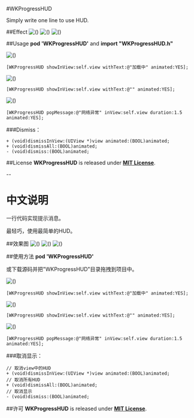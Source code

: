 #WKProgressHUD

Simply write one line to use HUD.

##Effect
![()](http://7xneqd.com1.z0.glb.clouddn.com/hudwithtext.png)
![()](http://7xneqd.com1.z0.glb.clouddn.com/hudwithouttext.png)
![()](http://7xneqd.com1.z0.glb.clouddn.com/messagehud.png)

##Usage
**pod 'WKProgressHUD'** and **import "WKProgressHUD.h"**

![()](http://7xneqd.com1.z0.glb.clouddn.com/hudwithtext.png)

	[WKProgressHUD showInView:self.view withText:@"加载中" animated:YES];

![()](http://7xneqd.com1.z0.glb.clouddn.com/hudwithouttext.png)

	[WKProgressHUD showInView:self.view withText:@"" animated:YES];

![()](http://7xneqd.com1.z0.glb.clouddn.com/messagehud.png)

    [WKProgressHUD popMessage:@"网络异常" inView:self.view duration:1.5 animated:YES];

###Dismiss：

```
+ (void)dismissInView:(UIView *)view animated:(BOOL)animated;
+ (void)dismissAll:(BOOL)animated;
- (void)dismiss:(BOOL)animated;
```

##License
**WKProgressHUD** is released under [__MIT License__](https://github.com/WelkinXie/WKProgressHUD/blob/master/LICENSE).

--

# 中文说明

一行代码实现提示消息。

最轻巧，使用最简单的HUD。

##效果图
![()](http://7xneqd.com1.z0.glb.clouddn.com/hudwithtext.png)
![()](http://7xneqd.com1.z0.glb.clouddn.com/hudwithouttext.png)
![()](http://7xneqd.com1.z0.glb.clouddn.com/messagehud.png)

##使用方法
**pod 'WKProgressHUD'**

或下载源码并把"WKProgressHUD"目录拖拽到项目中。

![()](http://7xneqd.com1.z0.glb.clouddn.com/hudwithtext.png)

	[WKProgressHUD showInView:self.view withText:@"加载中" animated:YES];

![()](http://7xneqd.com1.z0.glb.clouddn.com/hudwithouttext.png)

	[WKProgressHUD showInView:self.view withText:@"" animated:YES];

![()](http://7xneqd.com1.z0.glb.clouddn.com/messagehud.png)

    [WKProgressHUD popMessage:@"网络异常" inView:self.view duration:1.5 animated:YES];

###取消显示：

```
// 取消view中的HUD
+ (void)dismissInView:(UIView *)view animated:(BOOL)animated;
// 取消所有HUD
+ (void)dismissAll:(BOOL)animated;
// 取消显示
- (void)dismiss:(BOOL)animated;
```

##许可
**WKProgressHUD** is released under [__MIT License__](https://github.com/WelkinXie/WKProgressHUD/blob/master/LICENSE).